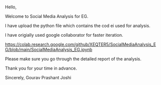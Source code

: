 Hello,

Welcome to Social Media Analysis for EG.

I have upload the python file which contains the cod ei used for analysis.

I have origially used google collaborator for faster iteration.

https://colab.research.google.com/github/XEQTER5/SocialMediaAnalysis_EG/blob/main/SocialMediaAnalysis_EG.ipynb

Please make sure you go through the detailed report of the analysis.

Thank you for your time in advance.

Sincerely,
Gourav Prashant Joshi
